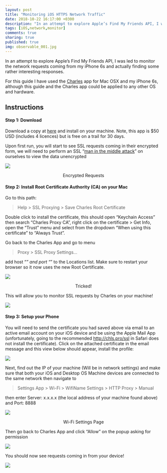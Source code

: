```yaml
---
layout: post
title: "Monitoring iOS HTTPS Network Traffic"
date: 2018-10-22 16:17:00 +0300
description: "In an attempt to explore Apple’s Find My Friends API, I was led to monitor the network requests coming from my iPhone 6s and actually finding some rather interesting responses."
tags: [iOS,network,monitor]
comments: true
sharing: true
published: true
img: observable_001.jpg
---
```


In an attempt to explore Apple’s Find My Friends API, I was led to monitor the network requests coming from my iPhone 6s and actually finding some rather interesting responses.

For this guide I have used the [Charles](https://www.charlesproxy.com/) app for Mac OSX and my iPhone 6s, although this guide and the Charles app could be applied to any other OS and hardware.





## Instructions

#### Step 1: Download

Download a copy at [here](https://www.charlesproxy.com/download/) and install on your machine. Note, this app is $50 USD (includes 4 licences) but is free on a trail for 30 days.

Upon first run, you will start to see SSL requests coming in their encrypted form, we will need to perform an SSL “[man in the middle attack](https://en.wikipedia.org/wiki/Man-in-the-middle_attack)” on ourselves to view the data unencrypted

<div style="width:800px; display: block; margin-left: auto; margin-right: auto;"><img src="https://oguzhanvarsak.com/wp-content/uploads/2018/10/Screen-Shot-2018-10-22-at-18.24.202.png"></div>
<p style="text-align: center;">Encrypted Requests</p>

 

#### Step 2: Install Root Certificate Authority (CA) on your Mac

Go to this path:

>  Help > SSL Proxying > Save Charles Root Certificate


Double click to install the certificate, this should open “Keychain Access” then search “Charles Proxy CA”, right click on the certificate > Get Info, open the “Trust” menu and select from the dropdown “When using this certificate” to “Always Trust”.

Go back to the Charles App and go to menu

>  Proxy > SSL Proxy Settings... 


add host “*” and port “*” to the Locations list. Make sure to restart your browser so it now uses the new Root Certificate.


<div style="width:800px; display: block; margin-left: auto; margin-right: auto;"><img src="https://oguzhanvarsak.com/wp-content/uploads/2018/10/Screen-Shot-2018-10-22-at-18.58.26.png"></div>
<p style="text-align: center;">Tricked!</p>


This will allow you to monitor SSL requests by Charles on your machine!

<div style="width:800px; display: block; margin-left: auto; margin-right: auto;"><img src="https://oguzhanvarsak.com/wp-content/uploads/2018/10/Screen-Shot-2018-10-22-at-18.58.26.png"></div>


#### Step 3: Setup your Phone

You will need to send the certificate you had saved above via email to an active email account on your iOS device and be using the Apple Mail App (unfortunately, going to the recommended http://chls.pro/ssl in Safari does not install the certificate). Click on the attached certificate in the email message and this view below should appear, install the profile:


<div style="width:800px; display: block; margin-left: auto; margin-right: auto;"><img src="https://oguzhanvarsak.com/wp-content/uploads/2018/10/IMG_6626-576x1024.png"></div>


Next, find out the IP of your machine (Will be in network settings) and make sure that both your iOS and Desktop OS Machine devices are connected to the same network then navigate to


> Settings App > Wi-Fi > WifiName Settings > HTTP Proxy > Manual


then enter Server: x.x.x.x (the local address of your machine found above) and Port: 8888


<div style="width:800px; display: block; margin-left: auto; margin-right: auto;"><img src="https://oguzhanvarsak.com/wp-content/uploads/2018/10/IMG_6628-575x1024.png"></div>
<p style="text-align: center;">Wi-Fi Settings Page</p>


Then go back to Charles App and click “Allow” on the popup asking for permission


<div style="width:800px; display: block; margin-left: auto; margin-right: auto;"><img src="https://oguzhanvarsak.com/wp-content/uploads/2018/10/Screen-Shot-2018-10-22-at-18.47.33.png"></div>


You should now see requests coming in from your device!


<div style="width:800px; display: block; margin-left: auto; margin-right: auto;"><img src="https://oguzhanvarsak.com/wp-content/uploads/2018/10/Screen-Shot-2018-10-22-at-18.56.13.png"></div>
